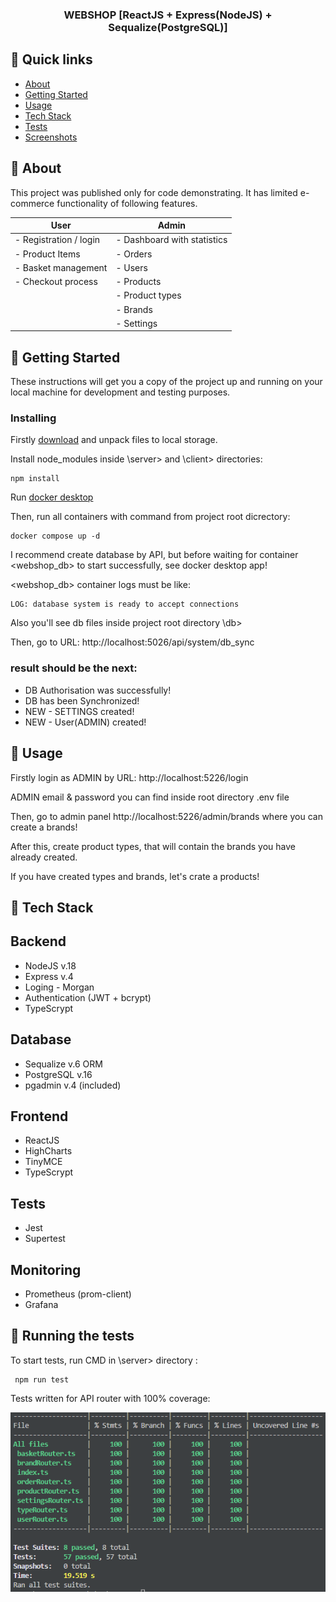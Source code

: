 <h3 align="center">WEBSHOP [ReactJS + Express(NodeJS) + Sequalize(PostgreSQL)]</h3>

## 📝 Quick links

- [About](#about)
- [Getting Started](#getting_started)
- [Usage](#usage)
- [Tech Stack](#techstack)
- [Tests](#tests)
- [Screenshots](https://github.com/alexromlex/NODE_REACT_webshop/tree/main/screenshots)

## 🧐 About <a name = "about"></a>

This project was published only for code demonstrating. It has limited e-commerce functionality of following features.

| User                   | Admin                       |
| ---------------------- | --------------------------- |
| - Registration / login | - Dashboard with statistics |
| - Product Items        | - Orders                    |
| - Basket management    | - Users                     |
| - Checkout process     | - Products                  |
|                        | - Product types             |
|                        | - Brands                    |
|                        | - Settings                  |

## 🏁 Getting Started <a name = "getting_started"></a>

These instructions will get you a copy of the project up and running on your local machine for development and testing purposes.

### Installing

Firstly [download](https://github.com/alexromlex/NODE_REACT_webshop/archive/refs/heads/main.zip) and unpack files to local storage.

Install node_modules inside \server> and \client> directories:

```
npm install
```

Run [docker desktop](https://www.docker.com/products/docker-desktop/)

Then, run all containers with command from project root dicrectory:

```
docker compose up -d
```

I recommend create database by API, but before waiting for container <webshop_db> to start successfully, see docker desktop app!

<webshop_db> container logs must be like:

```
LOG: database system is ready to accept connections
```

Also you'll see db files inside project root directory \db>

Then, go to URL: http://localhost:5026/api/system/db_sync

### result should be the next:

- DB Authorisation was successfully!
- DB has been Synchronized!
- NEW - SETTINGS created!
- NEW - User(ADMIN) created!

## 🎈 Usage <a name="usage"></a>

Firstly login as ADMIN by URL: http://localhost:5226/login

ADMIN email & password you can find inside root directory .env file

Then, go to admin panel http://localhost:5226/admin/brands where you can create a brands!

After this, create product types, that will contain the brands you have already created.

If you have created types and brands, let's crate a products!

## 🚀 Tech Stack <a name = "techstack"></a>

## Backend

- NodeJS v.18
- Express v.4
- Loging - Morgan
- Authentication (JWT + bcrypt)
- TypeScrypt

## Database

- Sequalize v.6 ORM
- PostgreSQL v.16
- pgadmin v.4 (included)

## Frontend

- ReactJS
- HighCharts
- TinyMCE
- TypeScrypt

## Tests

- Jest
- Supertest

## Monitoring

- Prometheus (prom-client)
- Grafana

## 🔧 Running the tests <a name = "tests"></a>

To start tests, run CMD in \server> directory :

```
 npm run test
```

Tests written for API router with 100% coverage:

![Docker desktop](./screenshots/test_coverage.png)
